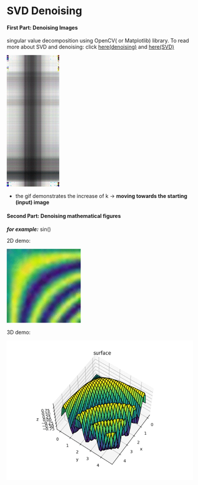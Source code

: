 # SVD Denoising 

#### First Part: Denoising Images

singular value decomposition using OpenCV( or Matplotlib) library.
To read more about SVD and denoising:
click  [here(denoising)](https://link.springer.com/article/10.1007/s13202-020-00938-w) and [here(SVD)](https://en.wikipedia.org/wiki/Singular_value_decomposition)






![](https://github.com/neginkheirmand/LinearAlgebra-MiniProject4/blob/master/firstPartRevolutionOfK/kRevolution.gif?raw=true)
- the gif demonstrates the increase of k -> **moving towards the starting (input) image**

#### Second Part: Denoising mathematical figures
***for example:*** sin()

2D demo:

![](https://github.com/neginkheirmand/LinearAlgebra-MiniProject4/blob/master/SecondPart/format1/figure2D.gif?raw=true)


3D demo:

![](https://github.com/neginkheirmand/LinearAlgebra-MiniProject4/blob/master/SecondPart/format2/figure.gif?raw=true)
